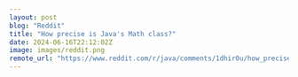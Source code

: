 ```yaml
---
layout: post
blog: "Reddit"
title: "How precise is Java's Math class?"
date: 2024-06-16T22:12:02Z
image: images/reddit.png
remote_url: "https://www.reddit.com/r/java/comments/1dhir0u/how_precise_is_javas_math_class/"
---
```

